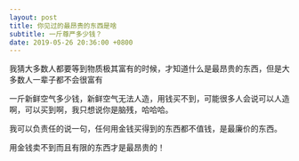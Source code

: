 ```yaml
---
layout: post
title: 你见过的最昂贵的东西是啥
subtitle: 一斤尊严多少钱？
date: 2019-05-26 20:36:00 +0800
---
```


我猜大多数人都要等到物质极其富有的时候，才知道什么是最昂贵的东西，但是大多数人一辈子都不会很富有

一斤新鲜空气多少钱，新鲜空气无法人造，用钱买不到，可能很多人会说可以人造啊，可以买到啊，我只想说你是脑残，哈哈哈。

我可以负责任的说一句，任何用金钱买得到的东西都不值钱，是最廉价的东西。

用金钱卖不到而且有限的东西才是最昂贵的！



